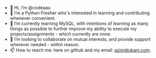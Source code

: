 - 👋 Hi, I’m @codeaau
- 👀 I’m a Python Fresher who's interested in learning and contributing whenever convenient.
- 🌱 I’m currently learning MySQL, with intentions of learning as many things as possible to further improve my ability to execute my projects/assignments - which currently are none.
- 💞️ I’m looking to collaborate on mutual interests, and provide support wherever needed - within reason.
- 📫 How to reach me: here on github and my email: azim@ukani.com.

<!---
codeaau/codeaau is a ✨ special ✨ repository because its `README.md` (this file) appears on your GitHub profile.
You can click the Preview link to take a look at your changes.
--->
